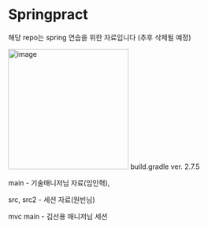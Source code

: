 # Springpract

해당 repo는 spring 연습을 위한 자료입니다
(추후 삭제될 예정) 

<img width="244" alt="image" src="https://user-images.githubusercontent.com/124007041/221676797-cd4620cf-beca-4460-87e8-cdf1db81a035.png">
build.gradle ver. 2.7.5


<p></p>

main - 기술매니저님 자료(임인혁), 

src, src2 - 세션 자료(원빈님)


mvc main - 김선용 매니저님 세션
